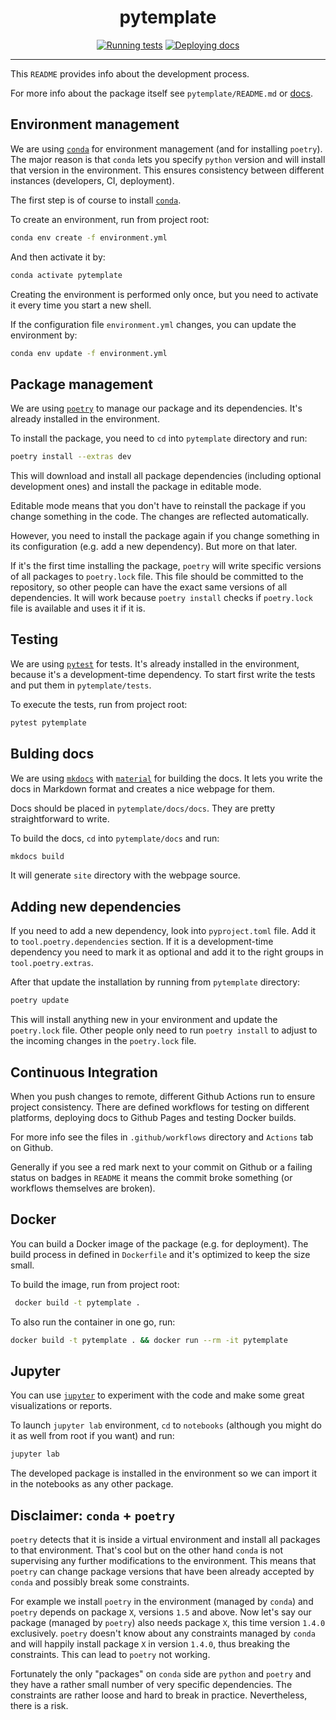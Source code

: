 <h1 align="center">pytemplate</h1>

<div align="center">

[![Running tests](https://github.com/spietras/python-template/actions/workflows/test.yml/badge.svg)](https://github.com/spietras/python-template/actions/workflows/test.yml)
[![Deploying docs](https://github.com/spietras/python-template/actions/workflows/docs.yml/badge.svg)](https://github.com/spietras/python-template/actions/workflows/docs.yml)

</div>

---

This ```README``` provides info about the development process.

For more info about the package itself see ```pytemplate/README.md``` or [docs](https://spietras.github.io/pytemplate).

## Environment management

We are using [```conda```](https://conda.io) for environment management (and for installing ```poetry```). 
The major reason is that ```conda``` lets you specify ```python``` version and will install that version in the environment.
This ensures consistency between different instances (developers, CI, deployment).

The first step is of course to install [```conda```](https://conda.io).

To create an environment, run from project root:

```sh
conda env create -f environment.yml
```

And then activate it by:

```sh
conda activate pytemplate
```

Creating the environment is performed only once, but you need to activate it every time you start a new shell.

If the configuration file ```environment.yml``` changes, you can update the environment by:

```sh
conda env update -f environment.yml
```

## Package management

We are using [```poetry```](https://python-poetry.org) to manage our package and its dependencies. 
It's already installed in the environment.

To install the package, you need to ```cd``` into ```pytemplate``` directory and run:

```sh
poetry install --extras dev
```

This will download and install all package dependencies (including optional development ones) and install the package in editable mode.

Editable mode means that you don't have to reinstall the package if you change something in the code.
The changes are reflected automatically. 

However, you need to install the package again if you change something in its configuration (e.g. add a new dependency).
But more on that later.

If it's the first time installing the package, ```poetry``` will write specific versions of all packages to ```poetry.lock``` file.
This file should be committed to the repository, so other people can have the exact same versions of all dependencies.
It will work because ```poetry install``` checks if ```poetry.lock``` file is available and uses it if it is.

## Testing

We are using [```pytest```](https://pytest.org) for tests.
It's already installed in the environment, because it's a development-time dependency.
To start first write the tests and put them in ```pytemplate/tests```.

To execute the tests, run from project root:

```sh
pytest pytemplate
```

## Bulding docs

We are using [```mkdocs```](https://www.mkdocs.org) with [```material```](https://squidfunk.github.io/mkdocs-material) for building the docs.
It lets you write the docs in Markdown format and creates a nice webpage for them.

Docs should be placed in ```pytemplate/docs/docs```. 
They are pretty straightforward to write.

To build the docs, ```cd``` into ```pytemplate/docs``` and run:

```sh
mkdocs build
```

It will generate ```site``` directory with the webpage source.

## Adding new dependencies

If you need to add a new dependency, look into ```pyproject.toml``` file.
Add it to ```tool.poetry.dependencies``` section.
If it is a development-time dependency you need to mark it as optional and add it to the right groups in ```tool.poetry.extras```.

After that update the installation by running from ```pytemplate``` directory:

```sh
poetry update
```

This will install anything new in your environment and update the ```poetry.lock``` file.
Other people only need to run ```poetry install``` to adjust to the incoming changes in the ```poetry.lock``` file.

## Continuous Integration

When you push changes to remote, different Github Actions run to ensure project consistency.
There are defined workflows for testing on different platforms, deploying docs to Github Pages and testing Docker builds.

For more info see the files in ```.github/workflows``` directory and ```Actions``` tab on Github.

Generally if you see a red mark next to your commit on Github or a failing status on badges in ```README``` it means the commit broke something (or workflows themselves are broken).

## Docker

You can build a Docker image of the package (e.g. for deployment).
The build process in defined in ```Dockerfile``` and it's optimized to keep the size small.

To build the image, run from project root:

```sh
 docker build -t pytemplate .
```

To also run the container in one go, run:

```sh
docker build -t pytemplate . && docker run --rm -it pytemplate
```

## Jupyter

You can use [```jupyter```](https://jupyter.org) to experiment with the code and make some great visualizations or reports.

To launch ```jupyter lab``` environment, ```cd``` to ```notebooks``` (although you might do it as well from root if you want) and run:

```sh
jupyter lab
```

The developed package is installed in the environment so we can import it in the notebooks as any other package.

## Disclaimer: ```conda``` + ```poetry```

```poetry``` detects that it is inside a virtual environment and install all packages to that environment.
That's cool but on the other hand ```conda``` is not supervising any further modifications to the environment.
This means that ```poetry``` can change package versions that have been already accepted by ```conda``` and possibly break some constraints.

For example we install ```poetry``` in the environment (managed by ```conda```) and ```poetry``` depends on package ```X```, versions ```1.5``` and above.
Now let's say our package (managed by ```poetry```) also needs package ```X```, this time version ```1.4.0``` exclusively.
```poetry``` doesn't know about any constraints managed by ```conda``` and will happily install package ```X``` in version ```1.4.0```, thus breaking the constraints.
This can lead to ```poetry``` not working.

Fortunately the only "packages" on ```conda``` side are ```python``` and ```poetry``` and they have a rather small number of very specific dependencies.
The constraints are rather loose and hard to break in practice. Nevertheless, there is a risk.
